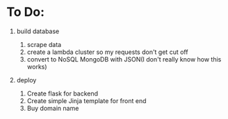 #  To Do:

1. build database
    1. scrape data
    3. create a lambda cluster so my requests don't get cut off
    2. convert to NoSQL MongoDB with JSON(I don't really know how this works)

2. deploy
    1. Create flask for backend
    2. Create simple Jinja template for front end
    3. Buy domain name
